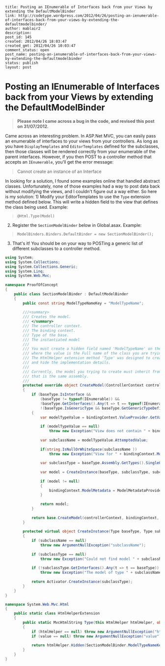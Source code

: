 ```
title: Posting an IEnumerable of Interfaces back from your Views by extending the DefaultModelBinder
link: http://codetype.wordpress.com/2012/04/26/posting-an-ienumerable-of-interfaces-back-from-your-views-by-extending-the-defaultmodelbinder/
author: mablair2
description: 
post_id: 145
created: 2012/04/26 18:03:47
created_gmt: 2012/04/26 10:03:47
comment_status: open
post_name: posting-an-ienumerable-of-interfaces-back-from-your-views-by-extending-the-defaultmodelbinder
status: publish
layout: post
```

# Posting an IEnumerable of Interfaces back from your Views by extending the DefaultModelBinder

> **Please note I came across a bug in the code, and revised this post on 31/07/2012.**

Came across an interesting problem. In ASP.Net MVC, you can easily pass an enumerable of interfaces to your views from your controllers. As long as you have `DisplayTemplates` and `EditorTemplates` defined for the subclasses, then those classes will be rendered correctly from your enumerable of the parent interfaces. However, if you then POST to a controller method that accepts an `IEnumerable`, you'll get the error message: 

> Cannot create an instance of an Interface

In looking for a solution, I found some examples online that handled abstract classes. Unfortunately, none of those examples had a way to post data back without modifying the views, and I couldn't figure out a way either. So here is my solution: 1) Modify your EditorTemplates to use the `Type` extension method defined below. This will write a hidden field to the view that defines the class being used. Example: 

> ` @Html.Type(Model) `

2) Register the `SectionModelBinder` below in Global.asax. Example: 

> ` ModelBinders.Binders.DefaultBinder = new SectionModelBinder(); `

3) That's it! You should be on your way to POSTing a generic list of different subclasses to a controller method. 
``` cs
using System;
using System.Collections;
using System.Collections.Generic;
using System.Linq;
using System.Web.Mvc;
 
namespace ProofOfConcept
{
    public class SectionModelBinder : DefaultModelBinder
    {
        public const string ModelTypeNameKey = "ModelTypeName";
 
        ///<summary>
        /// Creates the model.
        /// </summary>
        /// The controller context.
        /// The binding context.
        /// Type of the base.
        /// The instantiated model
        ///
        /// You must create a hidden field named 'ModelTypeName' on the View,
        /// where the value is the Full name of the class you are trying to create.
        /// The HtmlHelper extension method 'Type' was designed to create this field
        /// and hide the implementation details.
        ///
        /// Currently, the model you trying to create must inherit from a base class
        /// that is the same assembly.
        ///
        protected override object CreateModel(ControllerContext controllerContext, ModelBindingContext bindingContext, Type baseType)
        {
            if (baseType.IsInterface &&
                (baseType != typeof(IEnumerable)) &&
                !baseType.GetInterfaces().Any(t => t == typeof(IEnumerable)) &&
                !(baseType.IsGenericType && baseType.GetGenericTypeDefinition() == typeof(IEnumerable)))
            {
                var modelTypeValue = bindingContext.ValueProvider.GetValue(bindingContext.ModelName + "." + ModelTypeNameKey);
 
                if (modelTypeValue == null)
                    throw new Exception("View does not contain " + bindingContext.ModelName + "." + ModelTypeNameKey + " field.");
 
                var subclassName = modelTypeValue.AttemptedValue;
 
                if(string.IsNullOrWhiteSpace(subclassName ))
                    throw new Exception("View for " + bindingContext.ModelName + " does not have a value set for the " + ModelTypeNameKey + " field.");
 
                var subclassType = baseType.Assembly.GetTypes().SingleOrDefault(x => (x.FullName == subclassName));
 
                var model = CreateInstance(baseType, subclassType, subclassName);
 
                if (model != null)
                {
                    bindingContext.ModelMetadata = ModelMetadataProviders.Current.GetMetadataForType(() => model, subclassType);
                }
 
                return model;
            }
 
            return base.CreateModel(controllerContext, bindingContext, baseType);
        }
 
        protected virtual object CreateInstance(Type baseType, Type subclassType, string subclassName)
        {
            if (subclassName == null)
                throw new ArgumentNullException("subclassName");
 
            if (subclassType == null)
                throw new Exception("Could not find model " + subclassName);
 
            if (!subclassType.GetInterfaces().Any(t => t == baseType))
                throw new Exception("The model of type " + subclassName + " does not implement " + baseType.FullName);
 
            return Activator.CreateInstance(subclassType);
        }
    }
}
```

``` cs
namespace System.Web.Mvc.Html
{
    public static class HtmlHelperExtension
    {
        public static MvcHtmlString Type(this HtmlHelper htmlHelper, object value)
        {
            if (htmlHelper == null) throw new ArgumentNullException("htmlHelper");
            if (value == null) throw new ArgumentNullException("value");
 
            return htmlHelper.Hidden(SectionModelBinder.ModelTypeNameKey, value.GetType().FullName);
        }
    }
}
```

